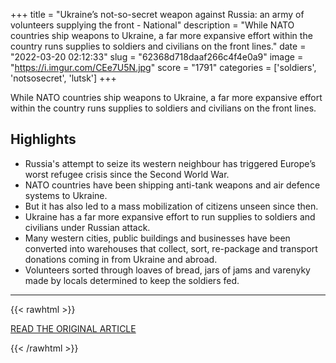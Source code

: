 +++
title = "Ukraine’s not-so-secret weapon against Russia: an army of volunteers supplying the front - National"
description = "While NATO countries ship weapons to Ukraine, a far more expansive effort within the country runs supplies to soldiers and civilians on the front lines."
date = "2022-03-20 02:12:33"
slug = "62368d718daaf266c4f4e0a9"
image = "https://i.imgur.com/CEe7U5N.jpg"
score = "1791"
categories = ['soldiers', 'notsosecret', 'lutsk']
+++

While NATO countries ship weapons to Ukraine, a far more expansive effort within the country runs supplies to soldiers and civilians on the front lines.

## Highlights

- Russia's attempt to seize its western neighbour has triggered Europe’s worst refugee crisis since the Second World War.
- NATO countries have been shipping anti-tank weapons and air defence systems to Ukraine.
- But it has also led to a mass mobilization of citizens unseen since then.
- Ukraine has a far more expansive effort to run supplies to soldiers and civilians under Russian attack.
- Many western cities, public buildings and businesses have been converted into warehouses that collect, sort, re-package and transport donations coming in from Ukraine and abroad.
- Volunteers sorted through loaves of bread, jars of jams and varenyky made by locals determined to keep the soldiers fed.

---

{{< rawhtml >}}
  <p class="article-category">
    <a target="_blank" href="https://globalnews.ca/news/8686194/ukraine-russia-army-volunteers-supply-front/">READ THE ORIGINAL ARTICLE</a>
  </p>
{{< /rawhtml >}}
